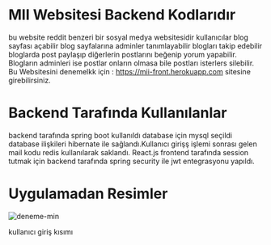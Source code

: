 # MII Websitesi Backend Kodlarıdır 
bu website reddit benzeri bir sosyal medya websitesidir kullanıcılar blog sayfası açabilir blog sayfalarına adminler tanımlayabilir blogları takip edebilir bloglarda post paylaşıp diğerlerin postlarını beğenip yorum yapabilir. Blogların adminleri ise postlar onların olmasa bile postları isterlers silebilir. Bu Websitesini denemelkk için : https://mii-front.herokuapp.com sitesine girebilirsiniz.

# Backend Tarafında Kullanılanlar 
backend tarafında spring boot kullanıldı database için mysql seçildi database ilişkileri hibernate ile sağlandı.Kullanıcı girişş işlemi sonrası gelen mail kodu redis kullanılarak saklandı. React.js frontend tarafında session tutmak için backend tarafında spring security ile jwt entegrasyonu yapıldı.

# Uygulamadan Resimler

![deneme-min](https://github.com/erdemoden/Spring-Blog/assets/53904841/8b2b2a19-8b03-42ea-a3eb-371210094ba2)

kullanıcı giriş kısımı 


